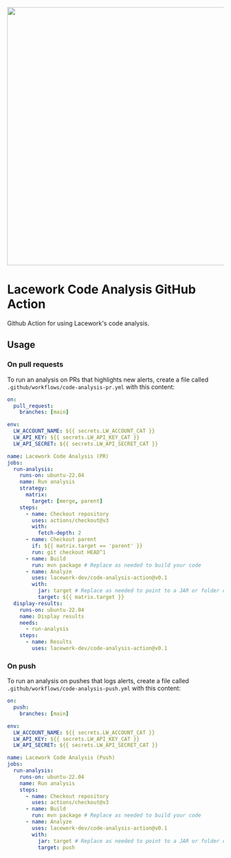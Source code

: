 <img src="https://techally-content.s3-us-west-1.amazonaws.com/public-content/lacework_logo_full.png" width="600">

# Lacework Code Analysis GitHub Action

Github Action for using Lacework's code analysis.

## Usage

### On pull requests

To run an analysis on PRs that highlights new alerts, create a file called `.github/workflows/code-analysis-pr.yml` with this content:

```yaml
on:
  pull_request:
    branches: [main]

env:
  LW_ACCOUNT_NAME: ${{ secrets.LW_ACCOUNT_CAT }}
  LW_API_KEY: ${{ secrets.LW_API_KEY_CAT }}
  LW_API_SECRET: ${{ secrets.LW_API_SECRET_CAT }}

name: Lacework Code Analysis (PR)
jobs:
  run-analysis:
    runs-on: ubuntu-22.04
    name: Run analysis
    strategy:
      matrix:
        target: [merge, parent]
    steps:
      - name: Checkout repository
        uses: actions/checkout@v3
        with:
          fetch-depth: 2
      - name: Checkout parent
        if: ${{ matrix.target == 'parent' }}
        run: git checkout HEAD^1
      - name: Build
        run: mvn package # Replace as needed to build your code
      - name: Analyze
        uses: lacework-dev/code-analysis-action@v0.1
        with:
          jar: target # Replace as needed to point to a JAR or folder of JARs to scan
          target: ${{ matrix.target }}
  display-results:
    runs-on: ubuntu-22.04
    name: Display results
    needs:
      - run-analysis
    steps:
      - name: Results
        uses: lacework-dev/code-analysis-action@v0.1
```

### On push

To run an analysis on pushes that logs alerts, create a file called `.github/workflows/code-analysis-push.yml` with this content:

```yaml
on:
  push:
    branches: [main]

env:
  LW_ACCOUNT_NAME: ${{ secrets.LW_ACCOUNT_CAT }}
  LW_API_KEY: ${{ secrets.LW_API_KEY_CAT }}
  LW_API_SECRET: ${{ secrets.LW_API_SECRET_CAT }}

name: Lacework Code Analysis (Push)
jobs:
  run-analysis:
    runs-on: ubuntu-22.04
    name: Run analysis
    steps:
      - name: Checkout repository
        uses: actions/checkout@v3
      - name: Build
        run: mvn package # Replace as needed to build your code
      - name: Analyze
        uses: lacework-dev/code-analysis-action@v0.1
        with:
          jar: target # Replace as needed to point to a JAR or folder of JARs to scan
          target: push
```
